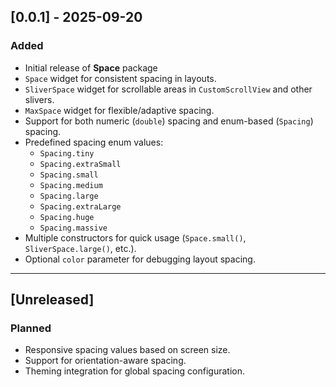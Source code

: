 ## [0.0.1] - 2025-09-20
### Added
- Initial release of **Space** package 
- `Space` widget for consistent spacing in layouts.
- `SliverSpace` widget for scrollable areas in `CustomScrollView` and other slivers.
- `MaxSpace` widget for flexible/adaptive spacing.
- Support for both numeric (`double`) spacing and enum-based (`Spacing`) spacing.
- Predefined spacing enum values:
  - `Spacing.tiny`
  - `Spacing.extraSmall`
  - `Spacing.small`
  - `Spacing.medium`
  - `Spacing.large`
  - `Spacing.extraLarge`
  - `Spacing.huge`
  - `Spacing.massive`
- Multiple constructors for quick usage (`Space.small()`, `SliverSpace.large()`, etc.).
- Optional `color` parameter for debugging layout spacing.

---

## [Unreleased]
### Planned
- Responsive spacing values based on screen size.
- Support for orientation-aware spacing.
- Theming integration for global spacing configuration.
